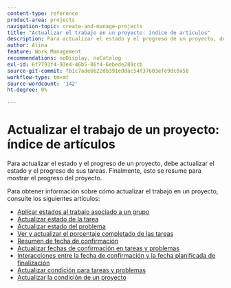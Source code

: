 ```yaml
---
content-type: reference
product-area: projects
navigation-topic: create-and-manage-projects
title: "Actualizar el trabajo en un proyecto: índice de artículos"
description: Para actualizar el estado y el progreso de un proyecto, debe actualizar el estado y el progreso de sus tareas. Finalmente, esto se resume para mostrar el progreso del proyecto.
author: Alina
feature: Work Management
recommendations: noDisplay, noCatalog
exl-id: 6f7793f4-93e4-46b5-86f4-6ebede289ccb
source-git-commit: fb1c7ade6622db391e0dac54f37603efe9dc0a58
workflow-type: tm+mt
source-wordcount: '142'
ht-degree: 0%

---
```


# Actualizar el trabajo de un proyecto: índice de artículos

Para actualizar el estado y el progreso de un proyecto, debe actualizar el estado y el progreso de sus tareas. Finalmente, esto se resume para mostrar el progreso del proyecto.

Para obtener información sobre cómo actualizar el trabajo en un proyecto, consulte los siguientes artículos:

* [Aplicar estados al trabajo asociado a un grupo](../../../manage-work/projects/updating-work-in-a-project/apply-custom-status-work-assigned-to-group.md)
* [Actualizar estado de la tarea](../../../manage-work/projects/updating-work-in-a-project/update-task-status.md)
* [Actualizar estado del problema](../../../manage-work/projects/updating-work-in-a-project/update-issue-status.md)
* [Ver y actualizar el porcentaje completado de las tareas](../../../manage-work/projects/updating-work-in-a-project/view-update-percent-complete-for-tasks.md)
* [Resumen de fecha de confirmación](../../../manage-work/projects/updating-work-in-a-project/overview-of-commit-dates.md)
* [Actualizar fechas de confirmación en tareas y problemas](../../../manage-work/projects/updating-work-in-a-project/update-commit-date-on-tasks-and-issues.md)
* [Interacciones entre la fecha de confirmación y la fecha planificada de finalización](../../../manage-work/projects/updating-work-in-a-project/interactions-between-commit-and-planned-completion-dates.md)
* [Actualizar condición para tareas y problemas](../../../manage-work/projects/updating-work-in-a-project/update-condition-for-tasks-and-issues.md)
* [Actualizar la condición de un proyecto](../../../manage-work/projects/updating-work-in-a-project/update-condition-on-project.md)
